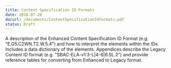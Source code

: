 ```yaml
---
title: Content Specification ID Formats
date: 2018-07-20
docurl: /documents/ContentSpecificationIdFormats.pdf
status: Draft
---
```

A description of the Enhanced Content Specification ID Format (e.g. "E.G5.C2WN.T2.W.5.4") and how to interpret the elements within the IDs. Includes a data dictionary of the elements. Appendices describe the Legacy Content ID format (e.g. "SBAC-ELA-v1:3-L|4-6|6.SL.2") and provide reference tables for converting from Enhanced to Legacy format.
